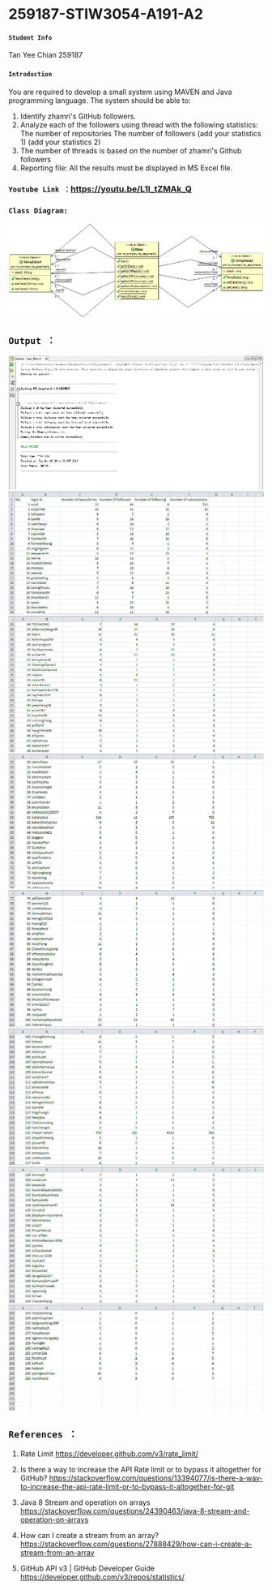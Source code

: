 # 259187-STIW3054-A191-A2
#### ```Student Info```
Tan Yee Chian 259187

#### ```Introduction```
You are required to develop a small system using MAVEN and Java programming language. The system should be able to:
1) Identify zhamri's GitHub followers.
2) Analyze each of the followers using thread with the following statistics:
	The number of repositories
	The number of followers
	(add your statistics 1)
	(add your statistics 2)
3) The number of threads is based on the number of zhamri's Github followers
4) Reporting file: All the results must be displayed in MS Excel file.

 
### ```Youtube Link ：```https://youtu.be/L1l_tZMAk_Q

### ```Class Diagram: ```
![](https://github.com/ychian234/259187-STIW3054-A191-A2/blob/master/output_uml.png)

## ```Output ：```
![](https://github.com/ychian234/259187-STIW3054-A191-A2/blob/master/output1.PNG)
![](https://github.com/ychian234/259187-STIW3054-A191-A2/blob/master/output2.PNG)
![](https://github.com/ychian234/259187-STIW3054-A191-A2/blob/master/output3.PNG)
![](https://github.com/ychian234/259187-STIW3054-A191-A2/blob/master/output4.PNG)
![](https://github.com/ychian234/259187-STIW3054-A191-A2/blob/master/output5.PNG)
![](https://github.com/ychian234/259187-STIW3054-A191-A2/blob/master/output6.PNG)
![](https://github.com/ychian234/259187-STIW3054-A191-A2/blob/master/output7.PNG)
![](https://github.com/ychian234/259187-STIW3054-A191-A2/blob/master/output8.PNG)

## ```References ：```

1. Rate Limit
https://developer.github.com/v3/rate_limit/

2. Is there a way to increase the API Rate limit or to bypass it altogether for GitHub?
https://stackoverflow.com/questions/13394077/is-there-a-way-to-increase-the-api-rate-limit-or-to-bypass-it-altogether-for-git


3. Java 8 Stream and operation on arrays
https://stackoverflow.com/questions/24390463/java-8-stream-and-operation-on-arrays


4. How can I create a stream from an array?
https://stackoverflow.com/questions/27888429/how-can-i-create-a-stream-from-an-array


5. GitHub API v3 | GitHub Developer Guide
https://developer.github.com/v3/repos/statistics/

